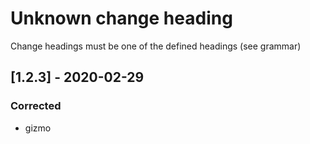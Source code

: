 # Unknown change heading
Change headings must be one of the defined headings (see grammar)
## [1.2.3] - 2020-02-29
### Corrected
- gizmo
